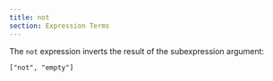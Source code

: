 ```yaml
---
title: not
section: Expression Terms
---
```


The `not` expression inverts the result of the subexpression argument:

    ["not", "empty"]
